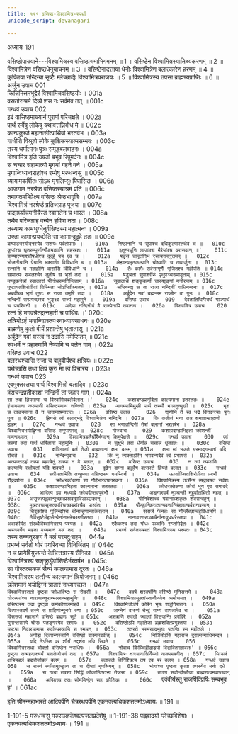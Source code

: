 ```yaml
---
title: १९१ वसिष्ठ-विश्वामित्र-स्पर्धा
unicode_script: devanagari

---
```



अध्यायः 191

वसिष्ठोपाख्याने---विश्वामित्रस्य वसिष्ठाश्रमाभिगमनम् ॥ 1 ॥ वसिष्ठेन विश्वामित्रस्यातिथ्यकरणम् ॥ 2 ॥ विश्वामित्रेण वसिष्ठधेनुयाचनम् ॥ 3 ॥ वसिष्ठेनादत्ताया धेनोः विश्वामित्रेण बलात्कारेण हरणम् ॥ 4 ॥ कुपितया नन्दिन्या सृष्टैः म्लेच्छाद्यैः विश्वामित्रपराजयः ॥ 5 ॥ विश्वामित्रस्य तपसा ब्राह्मण्यप्राप्तिः ॥ 6 ॥
अर्जुन उवाच 	001  
किन्निमित्तमभूद्वैरं विश्वामित्रवसिष्ठयोः ।	001a  
वसतोराश्रमे दिव्ये शंस नः सर्वमेव तत् ॥	001c  
गन्धर्व उवाच 	002  
इदं वासिष्ठमाख्यानं पुराणं परिचक्षते ।	002a  
पार्थ सर्वेषु लोकेषु यथावत्तन्निबोध मे ॥	002c  
कान्यकुब्जे महानासीत्पार्थिवो भरतर्षभ ।	003a  
गाधीति विश्रुतो लोके कुशिकस्यात्मसम्भवः ॥	003c  
तस्य धर्मात्मनः पुत्रः समृद्धबलवाहनः ।	004a  
विश्वामित्र इति ख्यतो बभूव रिपुमर्दनः ॥	004c  
स चचार सहामात्यो मृगयां गहने वने ।	005a  
मृगान्विध्यन्वराहांश्च रम्येषु मरुधन्वसु ॥	005c  
व्यायामकर्शितः सोऽथ मृगलिप्सुः पिपासितः ।	006a  
आजगाम नरश्रेष्ठ वसिष्ठस्याश्रमं प्रति ॥	006c  
तमागतमभिप्रेक्ष्य वसिष्ठः श्रेष्ठभागृषिः ।	007a  
विश्वामित्रं नरश्रेष्ठं प्रतिजग्राह पूजया ॥	007c  
पाद्यार्घ्याचमनीयैस्तं स्वागतेन च भारत ।	008a  
तथैव परिजग्राह वन्येन हविषा तदा ॥	008c  
तस्याथ कामधुग्धेनुर्वसिष्ठस्य महात्मनः ।	009a  
उक्ता कामान्प्रयच्छेति सा कामान्दुदुहे ततः ॥	009c  
`बाष्पाढ्यस्योदनस्यैव राशयः पर्वतोपमाः ।	010a  
निष्ठानानि च सूपांश्च दधिकुल्यास्तथैव च ॥	010c  
कूपांश्च घृतसम्पूर्णान्गौड्यान्नानि सहस्रशः ।	011a  
इक्षून्मधूनि लाजांश्च मैरेयांश्च वरासवान् ॥'	011c  
ग्राम्यारण्याश्चौषधीश्च दुदुहे पय एव च ।	012a  
षड्रसं चामृतनिभं रसायनमनुत्तमम् ॥	012c  
भोजनीयानि पेयानि भक्ष्याणि विविधानि च ।	013a  
लेह्यान्यमृतकल्पानि चोष्याणि च तथार्जुना ॥	013c  
रत्नानि च महार्हाणि वासांसि विविधानि च ।	014a  
तैः कामैः सर्वसम्पूर्णैः पूजितश्च महीपतिः ॥	014c  
सामात्यः सबलश्चैव तुतोष स भृशं तदा ।	015a  
षडुन्नतां सुपार्श्वोरुं पृथुपञ्चसमावृताम् ॥	015c  
मण्डूकनेत्रां स्वाकारां पीनोधसमनिन्दिताम् ।	016a  
सुवालधिं शङ्कुकर्णां चारुशृङ्गां मनोरमाम् ॥	016c  
पुष्टायतशिरोग्रीवां विस्मितः सोऽभिवीक्ष्यताम् ।	017a  
अभिनन्द्य स तां राजा नन्दिनीं गाधिनन्दनः ॥	017c  
अब्रवीच्च भृशं तुष्टः स राजा तमृषिं तदा ।	018a  
अर्बुदेन गवां ब्रह्मन्मम राज्येन वा पुनः ॥	018c  
नन्दिनीं सम्प्रयच्छस्व भुङ्क्ष्व राज्यं महामुने ।	019a  
वसिष्ठ उवाच 	019  
देवतातिथिपित्रर्थं याज्यार्थं च पयस्विनी ॥	019c  
अदेया नन्दिनीयं वै राज्येनापि तवानघ ।	020a  
विश्वामित्र उवाच 	020  
`रत्नं हि भगवन्नेतद्रत्नहारी च पार्थिवः ।'	020c  
क्षत्रियोऽहं भवान्विप्रस्तपःस्वाध्यायसाधनः ॥	020e  
ब्राह्मणेषु कुतो वीर्यं प्रशान्तेषु धृतात्मसु ।	021a  
अर्बुदेन गवां यस्त्वं न ददासि ममेप्सितम् ॥	021c  
स्वधर्मं न प्रहास्यामि नेष्यामि च बलेन गाम् ।	022a  
वसिष्ठ उवाच 	022  
बलस्थश्चासि राजा च बाहुवीर्यश्च क्षत्रियः ॥	022c  
यथेच्छसि तथा क्षिप्रं कुरु मा त्वं विचारय ।	023a  
गन्धर्व उवाच 	023  
एवमुक्तस्तथा पार्थ विश्वामित्रो बलादिव ॥	023c  
हंसचन्द्रप्रतीकाशां नन्दिनीं तां जहार गाम् ।	024a  
`सा तदा ह्रियमाणा च विश्वामित्रबलैर्बलात् ।'	024c  
कशादण्डप्रणुदिता काल्यमाना इतस्ततः ॥	024e  
हंभायमाना कल्याणी वसिष्ठस्याथ नन्दिनी ।	025a  
आगम्याभिमुखी पार्थ तस्थौ भगवदुन्मुखी ॥	025c  
भृशं च ताड्यमाना वै न जगामाश्रमात्ततः ।	026a  
वसिष्ठ उवाच 	026  
शृणोमि ते रवं भद्रे विनदन्त्याः पुनः पुनः ॥	026c  
ह्रियसे त्वं बलाद्भद्रे विश्वामित्रेण नन्दिनि ।	027a  
किं कर्तव्यं मया तत्र क्षमावान्ब्राह्मणो ह्यहम् ।	027c  
गन्धर्व उवाच 	028  
सा भयान्नन्दिनी तेषां बलानां भरतर्षभ ।	028a  
विश्वामित्रभयोद्विग्ना वसिष्ठं समुपागमत् ॥	028c  
गौरुवाच 	029  
कशाग्रदण्डाभिहतां क्रोशन्तीं मामनाथवत् ।	029a  
विश्वामित्रबलैर्घोरैर्भगवन् किमुपेक्षसे ॥	029c  
गन्धर्व उवाच 	030  
एवं तस्यां तदा पार्थ धर्षितायां महामुनिः ।	030a  
न चुक्षुभे तदा धैर्यान्न चचाल धृतव्रतः ॥	030c  
वसिष्ठ उवाच 	031  
क्षत्रियाणां बलं तेजो ब्राह्मणानां क्षमा बलम् ।	031a  
क्षमा मां भजते यस्माद्गम्यतां यदि रोचते ॥	031c  
नन्दिन्युवाच 	032  
किं नु त्यक्ताऽस्मि भगवन्यदेवं त्वं प्रभाषसे ।	032a  
अत्यक्ताऽहं त्वया ब्रह्मन्नेतुं शक्या न वै बलात् ॥	032c  
वसिष्ठ उवाच 	033  
न त्वां त्यजामि कल्याणि स्थीयतां यदि शक्यते ।	033a  
दृढेन दाम्ना बद्ध्वैष वत्सस्ते ह्रियते बलात् ॥	033c  
गन्धर्व उवाच 	034  
स्थीयतामिति तच्छ्रुत्वा वसिष्ठस्य पयस्विनी ।	034a  
ऊर्ध्वाञ्चितशिरोग्रीवा प्रबभौ रौद्रदर्शना ॥	034c  
क्रोधरक्तेक्षणा सा गौर्हंभारवघनस्वना ।	035a  
विश्वामित्रस्य तत्सैन्यं व्यद्रावयत सर्वशः ॥	035c  
कशाग्रदण्डाभिहता काल्यमाना ततस्ततः ।	036a  
क्रोधरक्तेक्षणा क्रोधं भूय एव समाददे ॥	036c  
आदित्य इव मध्याह्ने क्रोधदीप्तवपुर्बभौ ।	037a  
अङ्गारवर्षं मुञ्चन्ती मुहुर्वालधितो महत् ॥	037c  
असृजत्पह्लवान्पुच्छात्प्रस्रवाद्द्राविडाञ्छकान् ।	038a  
योनिदेशाच्च यवानाञ्शकृतः शबरान्बहून् ॥	038c  
मूत्रतश्चासृजत्कांश्चिच्छबरांश्चैव पार्श्वतः ।	039a  
पौण्ड्रान्किरातान्यवनान्सिंहलान्बर्बरान्खसान् ॥	039c  
चिबुकांश्च पुलिन्दांश्च चीनान्हूणान्सकेरलान् ।	040a  
ससर्ज फेनतः सा गौर्म्लेच्छान्बहुविधानपि ॥	040c  
तैर्विसृष्टैर्महासैन्यैर्नानाम्लेच्छगणैस्तदा ।	041a  
नानावरणसञ्छन्नैर्नानायुधधरैस्तथा ॥	041c  
अवाकीर्यत संरब्धैर्विश्वामित्रस्य पश्यतः ।	042a  
एकैकश्च तदा योधः पञ्चभिः सप्तभिर्वृतः ॥	042c  
अस्त्रवर्षेण महता वध्यमानं बलं तदा ।	043a  
प्रभग्नं सर्वतस्त्रस्तं विश्वामित्रस्य पश्यतः ॥	043c  
`तस्य तच्चतुरङ्गं वै बलं परमदुःसहम् ।	044a  
प्रभग्नं सर्वतो घोरं पयस्विन्या विनिर्जितम् ॥'	044c  
न च प्राणैर्वियुज्यन्ते केचित्तत्रास्य सैनिकाः ।	045a  
विश्वामित्रस्य सङ्क्रुद्धैर्वासिष्ठैर्भरतर्षभ ॥	045c  
सा गौस्तत्सकलं सैन्यं कालयामास दूरतः ।	046a  
विश्वामित्रस्य तत्सैन्यं काल्यमानं त्रियोजनम् ॥	046c  
क्रोशमानं भयोद्विग्नं त्रातारं नाध्यगच्छत ।	047a  
`विश्वामित्रस्ततो दृष्ट्वा क्रोधाविष्टः स रोदसी ॥	047c  
ववर्ष शरवर्षाणि वसिष्ठे मुनिसत्तमे ।	048a  
घोररूपांश्च नाराचान्क्षुरान्भल्लान्महामुनिः ॥	048c  
विश्वामित्रप्रयुक्तांस्तान्वैणवेन व्यमोचयत् ।	049a  
वसिष्ठस्य तदा दृष्ट्वा कर्मकौशलमाहवे ॥	049c  
विश्वामित्रोऽपि कोपेन भूयः शत्रुनिपातनः ।	050a  
दिव्यास्त्रवर्षं तस्मै स प्राहिणोन्मुनये रुषा ॥	050c  
आग्नेयं वारुणं चैन्द्रं याम्यं वायव्यमेव च ।	051a  
विससर्ज महाभागे वसिष्ठे ब्रह्मणः सुते ॥	051c  
अस्त्राणि सर्वतो ज्वालां विसृजन्ति प्रपेदिरे ।	052a  
युगान्तसमये घोराः पतङ्गस्येव रश्मयः ॥	052c  
वसिष्ठोऽपि महातेजा ब्रह्मशक्तिप्रयुक्तया ।	053a  
यष्ट्या निवारयामास सर्वाण्यस्त्राणि स स्मयन् ॥	053c  
ततस्ते भस्मसाद्भूताः पतन्ति स्म महीतले ।	054a  
अपोह्य दिव्यान्यस्त्राणि वसिष्ठो वाक्यमब्रवीत् ॥	054c  
निर्जितोऽसि महाराज दुरात्मन्गाधिनन्दन ।	055a  
यदि तेऽस्ति परं शौर्यं तद्दर्शय मयि स्थिते ॥	055c  
गन्धर्व उवाच 	056  
विश्वामित्रस्तथा चोक्तो वसिष्ठेन नराधिपः ।	056a  
नोवाच किञ्चिद्व्रीडाढ्यो विद्रावितमहाबलः' ॥	056c  
दृष्ट्वा तन्महदाश्चर्यं ब्रह्मतेजोभवं तदा ।	057a  
विश्वामित्रः क्षत्रभावान्निर्विण्णो वाक्यमब्रवीत् ।	057c  
धिग्बलं क्षत्रियबलं ब्रह्मतेजोबलं बलम् ॥	057e  
बलाबले विनिश्चित्य तप एव परं बलम् ।	058a  
गन्धर्व उवाच 	058  
स राज्यं स्फीतमुत्सृज्य तां च दीप्तां नृपश्रियम् ॥	058c  
भोगांश्च पृष्ठतः कृत्वा तपस्येव मनो दधे ।	059a  
स गत्वा तपसा सिद्धिं लोकान्विष्टभ्य तेजसा ॥	059c  
तताप सर्वान्दीप्तौजा ब्राह्मणत्वमवाप्तवान् ।	060a  
अपिबच्च ततः सोममिन्द्रेण सह कौशिकः ॥	060c  
`एवंवीर्यस्तु राजर्षिर्विप्रर्षिः सम्बभूव ह' ॥ 	061ac  

इति श्रीमन्महाभारते आदिपर्वणि चैत्ररथपर्वमि एकनवत्यधिकशततमोऽध्यायः ॥ 191 ॥

1-191-5 मरुधन्वसु मरुसञ्ज्ञकेष्वल्पजलप्रदेशेषु ॥ 1-191-38 पह्लवादयो म्लेच्छविशेषाः ॥ एकनवत्यधिकशततमोऽध्यायः ॥ 191 ॥